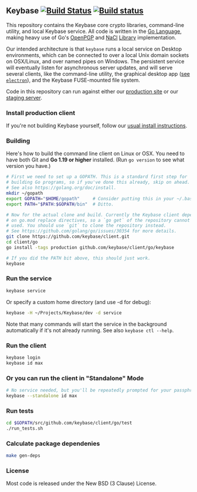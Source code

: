 ## Keybase [![Build Status](https://travis-ci.org/keybase/client.svg?branch=master)](https://travis-ci.org/keybase/client) [![Build status](https://ci.appveyor.com/api/projects/status/90mxorxtj6vixnum/branch/master?svg=true)](https://ci.appveyor.com/project/keybase/client-x5qrt/branch/master)

This repository contains the Keybase core crypto libraries, command-line
utility, and local Keybase service. All code is written in the [Go
Language](https://golang.org), making heavy use of Go's
[OpenPGP](https://godoc.org/golang.org/x/crypto/openpgp) and
[NaCl](https://godoc.org/golang.org/x/crypto/nacl)
[Library](https://github.com/agl/ed25519) implementation.

Our intended architecture is that `keybase` runs a local service on Desktop
environments, which can be connected to over a local Unix domain sockets on OSX/Linux,
and over named pipes on Windows. The persistent service will eventually listen
for asynchronous server updates, and will serve several clients, like the command-line
utility, the graphical desktop app ([see `electron`](../electron)), and the Keybase
FUSE-mounted file system.

Code in this repository can run against either our [production
site](https://keybase.io) or our [staging
server](https://stage0.keybase.io).

### Install production client

If you're not building Keybase yourself, follow our [usual install
instructions](https://keybase.io/download).

### Building

Here's how to build the command line client on Linux or OSX. You need to
have both Git and **Go 1.19 or higher** installed. (Run `go version` to
see what version you have.)

```bash
# First we need to set up a GOPATH. This is a standard first step for
# building Go programs, so if you've done this already, skip on ahead.
# See also https://golang.org/doc/install.
mkdir ~/gopath
export GOPATH="$HOME/gopath"     # Consider putting this in your ~/.bashrc.
export PATH="$PATH:$GOPATH/bin"  # Ditto.

# Now for the actual clone and build. Currently the Keybase client depends
# on go.mod replace directives, so a `go get` of the repository cannot be
# used. You should use `git` to clone the repository instead.
# See https://github.com/golang/go/issues/30354 for more details.
git clone https://github.com/keybase/client.git
cd client/go
go install -tags production github.com/keybase/client/go/keybase

# If you did the PATH bit above, this should just work.
keybase
```

### Run the service

```bash
keybase service
```

Or specify a custom home directory (and use -d for debug):

```bash
keybase -H ~/Projects/Keybase/dev -d service
```

Note that many commands will start the service in the background
automatically if it's not already running. See also `keybase ctl --help`.

### Run the client

```bash
keybase login
keybase id max
```

### Or you can run the client in "Standalone" Mode

```bash
# No service needed, but you'll be repeatedly prompted for your passphrase
keybase --standalone id max
```

### Run tests

```bash
cd $GOPATH/src/github.com/keybase/client/go/test
./run_tests.sh
```

### Calculate package dependenies

```bash
make gen-deps
```

### License

Most code is released under the New BSD (3 Clause) License.
